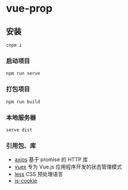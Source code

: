 # vue-prop
## 安装
```
cnpm i
```
### 启动项目
```
npm run serve
```

### 打包项目
```
npm run build
```
### 本地服务器
```
serve dist
```
### 引用包、库
- [axios](https://www.kancloud.cn/yunye/axios/234845) 基于 promise 的 HTTP 库
- [vuex](https://vuex.vuejs.org/zh/) 专为 Vue.js 应用程序开发的状态管理模式
- [less](http://lesscss.cn/)  CSS 预处理语言
- [js-cookie](https://www.npmjs.com/package/js-cookie)